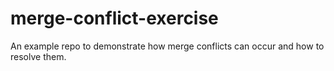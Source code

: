 # merge-conflict-exercise
An example repo to demonstrate how merge conflicts can occur and how to resolve them.
